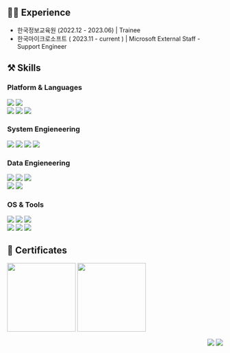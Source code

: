 ## 👨‍💻 Experience
- 한국정보교육원 (2022.12 - 2023.06) | Trainee
- 한국마이크로소프트 ( 2023.11 - current ) | Microsoft External Staff - Support Engineer
## ⚒ Skills
### Platform & Languages
<img src="https://img.shields.io/badge/Microsft Azure-0078D4?style=flat-square&logo=Microsoft Azure&logoColor=ffffff"/> <img src="https://img.shields.io/badge/Amazon AWS-232F3E?style=flat-square&logo=Amazon AWS&logoColor=ffffff"/>   
<img src="https://img.shields.io/badge/Shell Script-4EAA25?style=flat-square&logo=GNU Bash&logoColor=ffffff"/> <img src="https://img.shields.io/badge/Python-3776AB?style=flat-square&logo=Python&logoColor=ffffff"/> <img src="https://img.shields.io/badge/C-A8B9CC?style=flat-square&logo=C&logoColor=ffffff"/>   

### System Engieneering
<img src="https://img.shields.io/badge/vSphere-607078?style=flat-square&logo=vmware&logoColor=ffffff"/> <img src="https://img.shields.io/badge/Vagrant-1868F2?style=flat-square&logo=Vagrant&logoColor=ffffff"/>  <img src="https://img.shields.io/badge/Ansible-EE0000?style=flat-square&logo=Ansible&logoColor=ffffff"/> <img src="https://img.shields.io/badge/Kubernetes-326CE5?style=flat-square&logo=Kubernetes&logoColor=ffffff"/>   

### Data Engieneering
<img src="https://img.shields.io/badge/Apache Hadoop-66CCFF?style=flat-square&logo=ApacheHadoop&logoColor=000000"/> <img src="https://img.shields.io/badge/Databricks-FF3621?style=flat-square&logo=Databricks&logoColor=ffffff"/> <img src="https://img.shields.io/badge/Apache Spark-E25A1C?style=flat-square&logo=Apache Spark&logoColor=ffffff"/>   
<img src="https://img.shields.io/badge/MariaDB-003545?style=flat-square&logo=MariaDB&logoColor=ffffff"/> <img src="https://img.shields.io/badge/MySQL-4479A1?style=flat-square&logo=mysql&logoColor=ffffff"/>   

### OS & Tools
<img src="https://img.shields.io/badge/RHEL-EE0000?style=flat-square&logo=RedHat&logoColor=ffffff"/> <img src="https://img.shields.io/badge/CentOS-262577?style=flat-square&logo=CentOS&logoColor=ffffff"/> <img src="https://img.shields.io/badge/Windows Server-0078D6?style=flat-square&logo=Windows&logoColor=ffffff"/>   
<img src="https://img.shields.io/badge/VS Code-007ACC?style=flat-square&logo=Visual Studio Code&logoColor=ffffff"/> <img src="https://img.shields.io/badge/VIM-019733?style=flat-square&logo=vim&logoColor=ffffff"/> <img src="https://img.shields.io/badge/Git-F05032?style=flat-square&logo=Git&logoColor=ffffff"/>   

## 🌟 Certificates

<a href="https://www.credly.com/badges/9dd4e2c5-bc1a-49a8-a113-08ce50e9d12f" target="_blank"><img src="https://github-production-user-asset-6210df.s3.amazonaws.com/37509306/242606328-22a2c466-1a22-4fc1-b362-dc309fb24f21.png" width="160" height="160" /></a> <a href="https://www.credly.com/badges/13f6e80a-c243-49cc-8120-c2d5147d2dd5" target="_blank"><img src="https://github-production-user-asset-6210df.s3.amazonaws.com/37509306/242607443-b324be1f-5966-47f4-b662-93fdbca45469.png" width="160" height="160" /></a>

<div align=right><img src="https://img.shields.io/badge/polaris.hb03@gmail.com-ea4435?style=flat-square&logo=gmail&logoColor=ffffff"/> <a href="https://www.linkedin.com/in/woojun-kim-32354771/" target="_blank"><img src="https://img.shields.io/badge/WOOJUN KIM-0A66C2?style=flat-square&logo=linkedin&logoColor=ffffff"/></a> </div>
